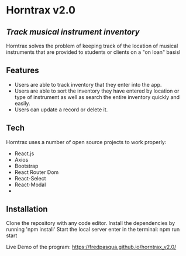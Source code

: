 # Horntrax v2.0
## _Track musical instrument inventory_

Horntrax solves the problem of keeping track of the location of musical instruments that are provided to students or clients on a "on loan" basisl

## Features

- Users are able to track inventory that they enter into the app.
- Users are able to sort the inventory they have entered by location or type of instrument as well as search the entire inventory quickly and easily.
- Users can update a record or delete it.

## Tech

Horntrax uses a number of open source projects to work properly:

- React.js 
- Axios
- Bootstrap
- React Router Dom
- React-Select
- React-Modal
- 
## Installation
Clone the repository with any code editor. 
Install the dependencies by running 'npm install' 
Start the local server
enter in the terminal: npm run start

Live Demo of the program:
https://fredpasqua.github.io/horntrax_v2.0/

